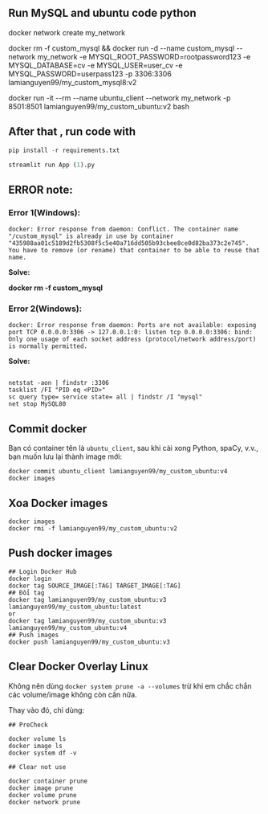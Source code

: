 ## Run MySQL and ubuntu code python 

docker network create my_network


docker rm -f custom_mysql && 
docker run -d --name custom_mysql --network my_network  -e MYSQL_ROOT_PASSWORD=rootpassword123 -e MYSQL_DATABASE=cv  -e MYSQL_USER=user_cv -e MYSQL_PASSWORD=userpass123  -p 3306:3306  lamianguyen99/my_custom_mysql8:v2

docker run -it --rm   --name ubuntu_client   --network my_network  -p 8501:8501   lamianguyen99/my_custom_ubuntu:v2   bash


## After that , run code with 

```python
pip install -r requirements.txt

streamlit run App (1).py

```

## ERROR note:

### **Error 1(Windows):**

`docker: Error response from daemon: Conflict. The container name "/custom_mysql" is already in use by container "435988aa01c5189d2fb5308f5c5e40a716dd505b93cbee8ce0d82ba373c2e745". You have to remove (or rename) that container to be able to reuse that name.`

**Solve:**  
	
  **docker rm -f custom_mysql**

### **Error 2(Windows):**

`docker: Error response from daemon: Ports are not available: exposing port TCP 0.0.0.0:3306 -> 127.0.0.1:0: listen tcp 0.0.0.0:3306: bind: Only one usage of each socket address (protocol/network address/port) is normally permitted.
`

**Solve:**  
	
```

netstat -aon | findstr :3306
tasklist /FI "PID eq <PID>"
sc query type= service state= all | findstr /I "mysql"
net stop MySQL80
```


## Commit docker

Bạn có container tên là `ubuntu_client`, sau khi cài xong Python, spaCy, v.v., bạn muốn lưu lại thành image mới:

```
docker commit ubuntu_client lamianguyen99/my_custom_ubuntu:v4
docker images

```

## Xoa Docker images

```
docker images
docker rmi -f lamianguyen99/my_custom_ubuntu:v2

```

## Push docker images

```
## Login Docker Hub
docker login
docker tag SOURCE_IMAGE[:TAG] TARGET_IMAGE[:TAG]
## Đổi tag
docker tag lamianguyen99/my_custom_ubuntu:v3 lamianguyen99/my_custom_ubuntu:latest 
or
docker tag lamianguyen99/my_custom_ubuntu:v3 lamianguyen99/my_custom_ubuntu:v4
## Push images
docker push lamianguyen99/my_custom_ubuntu:v3

```

## Clear Docker Overlay Linux
Không nên dùng `docker system prune -a --volumes` trừ khi em chắc chắn các volume/image không còn cần nữa.

Thay vào đó, chỉ dùng:

```
## PreCheck 

docker volume ls
docker image ls
docker system df -v

## Clear not use

docker container prune
docker image prune
docker volume prune
docker network prune

```

